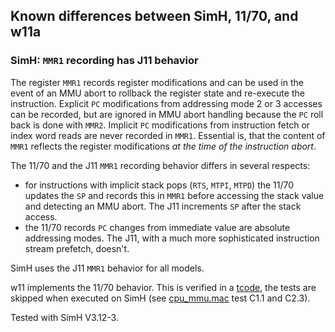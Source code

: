 ## Known differences between SimH, 11/70, and w11a

### SimH: `MMR1` recording has J11 behavior

The register `MMR1` records register modifications and can be used in the event
of an MMU abort to rollback the register state and re-execute the instruction.
Explicit `PC` modifications from addressing mode 2 or 3 accesses can be
recorded, but are ignored in MMU abort handling because the `PC` roll back
is done with `MMR2`. Implicit `PC` modifications from instruction fetch or
index word reads are never recorded in `MMR1`.
Essential is, that the content of `MMR1` reflects the register modifications
_at the time of the instruction abort_.

The 11/70 and the J11 `MMR1` recording behavior differs in several respects:
- for instructions with implicit stack pops (`RTS`, `MTPI`, `MTPD`) the
  11/70 updates the `SP` and records this in `MMR1` before accessing the stack
  value and detecting an MMU abort. The J11 increments `SP` after the stack
  access.
- the 11/70 records `PC` changes from immediate value are absolute
  addressing modes. The J11, with a much more sophisticated instruction
  stream prefetch, doesn't.

SimH uses the J11 `MMR1` behavior for all models.

w11 implements the 11/70 behavior. This is verified in a
[tcode](../tools/tcode/README.md), the tests are skipped when executed on SimH
(see [cpu_mmu.mac](../tools/tcode/cpu_mmu.mac) test C1.1 and C2.3).

Tested with SimH V3.12-3.
